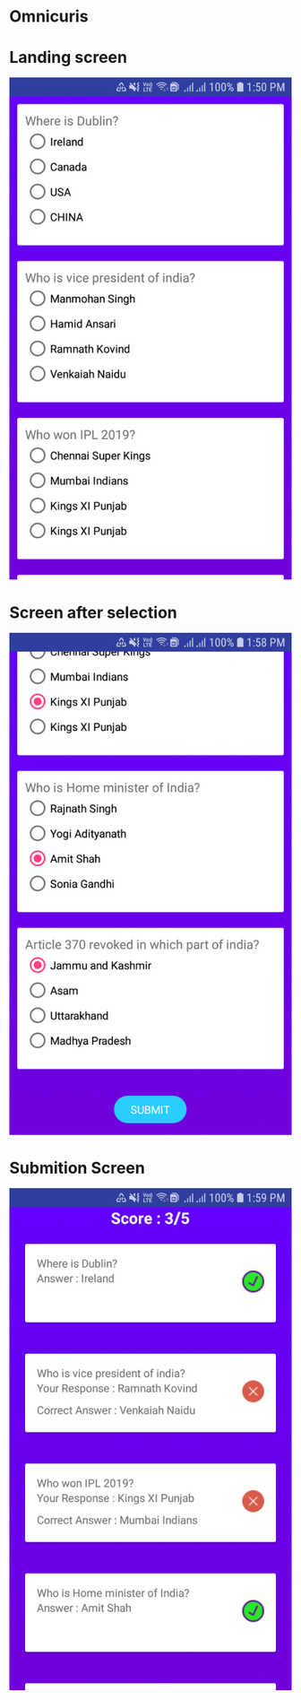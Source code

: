 # Omnicuris

# Landing screen
![Screen on Landing](https://github.com/vinaykumar2197/Omnicuris/blob/master/sc_1.png)

# Screen after selection
![Screen on Selection](https://github.com/vinaykumar2197/Omnicuris/blob/master/sc_2.png)

# Submition Screen
![Screen on Submition](https://github.com/vinaykumar2197/Omnicuris/blob/master/sc_3.png)
